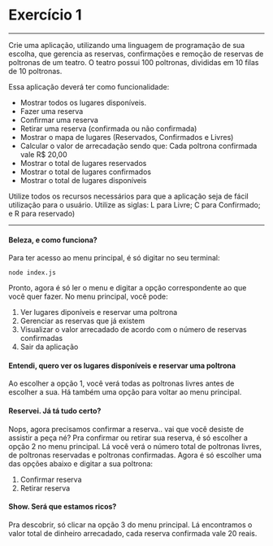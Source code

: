 # Exercício 1
------------
Crie uma aplicação, utilizando uma linguagem de programação de sua escolha, que gerencia as reservas, confirmações e remoção de reservas de poltronas de um teatro. O teatro possui 100 poltronas, divididas em 10 filas de 10 poltronas.

Essa aplicação deverá ter como funcionalidade:
-  Mostrar todos os lugares disponíveis.
-  Fazer uma reserva
-  Confirmar uma reserva
-  Retirar uma reserva (confirmada ou não confirmada)
-  Mostrar o mapa de lugares (Reservados, Confirmados e Livres)
-  Calcular o valor de arrecadação sendo que: Cada poltrona confirmada vale R$ 20,00
-  Mostrar o total de lugares reservados
-  Mostrar o total de lugares confirmados
-  Mostrar o total de lugares disponíveis

Utilize todos os recursos necessários para que a aplicação seja de fácil utilização para o usuário.
Utilize as siglas: L para Livre; C para Confirmado; e R para reservado)

------------

#### Beleza, e como funciona?
Para ter acesso ao menu principal, é só digitar no seu terminal:

`node index.js`

Pronto, agora é só ler o menu e digitar a opção correspondente ao que você quer fazer. No menu principal, você pode:
1. Ver lugares diponíveis e reservar uma poltrona
2. Gerenciar as reservas que já existem
3. Visualizar o valor arrecadado de acordo com o número de reservas confirmadas
4. Sair da aplicação

#### Entendi, quero ver os lugares disponíveis e reservar uma poltrona
Ao escolher a opção 1, você verá todas as poltronas livres antes de escolher a sua. Há também uma opção para voltar ao menu principal.

#### Reservei. Já tá tudo certo?
Nops, agora precisamos confirmar a reserva.. vai que você desiste de assistir a peça né?
Pra confirmar ou retirar sua reserva, é só escolher a opção 2 no menu principal. Lá você verá o número total de poltronas livres, de poltronas reservadas e poltronas confirmadas.
Agora é só escolher uma das opções abaixo e digitar a sua poltrona:
1. Confirmar reserva
2. Retirar reserva

#### Show. Será que estamos ricos?
Pra descobrir, só clicar na opção 3 do menu principal. Lá encontramos o valor total de dinheiro arrecadado, cada reserva confirmada vale 20 reais.

